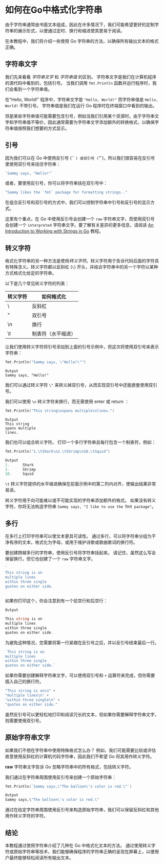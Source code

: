 # 如何在Go中格式化字符串

由于字符串通常由书面文本组成，因此在许多情况下，我们可能希望更好的定制字符串的展示形式，以便通过定时、换行和缩进使其更易于阅读。

在本教程中，我们将介绍一些使用 Go 字符串的方法，以确保所有输出文本的格式正确。

## 字符串文字

我们先来看看  *字符串文字*  和  *字符串值* 的区别。 字符串文字是我们在计算机程序的源代码中看到的，包括引号。 当我们调用 `fmt.Println` 函数并运行程序时，我们会看到一个字符串值。

在“Hello, World!” 程序中，字符串文字是 `"Hello, World!"` 而字符串值是 `Hello, World!` 不带引号。 字符串值是我们在运行 Go 程序时在终端窗口中看到的输出。

但是某些字符串值可能需要包含引号，例如当我们引用某个资源时。由于字符串文字和字符串值不等价，因此通常需要为字符串文字添加额外的转换格式，以确保字符串值按照我们想要的方式显示。

## 引号

因为我们可以在 Go 中使用反引号 (`` `) 或双引号 (`"`)，所以我们很容易在反引号里使用双引号来括住字符串：

```go
`Sammy says, "Hello!"`
```

或者，要使用反引号，你可以将字符串括在双引号中：

```go
"Sammy likes the `fmt` package for formatting strings.."
```

在组合反引号和双引号的方式中，我们可以控制字符串中引号和反引号的显示方式。

这里有个重点，在 Go 中使用反引号会创建一个 `raw` 字符串文字，而使用双引号会创建一个 `interpreted` 字符串文字。要了解有关差异的更多信息，请阅读 [An Introduction to Working with Strings in Go](https://www.digitalocean.com/community/tutorials/an-introduction-to-working-with-strings-in-go) 教程。

## 转义字符

格式化字符串的另一种方法是使用*转义字符*。转义字符用于告诉代码后面的字符具有特殊含义。转义字符都以反斜杠 (`\`) 开头，并结合字符串中的另一个字符以某种方式格式化给定的字符串。

以下是几个常见转义字符的列表：

| 转义字符 | 如何格式化         |
| -------- | ------------------ |
| \\       | 反斜杠             |
| \"       | 双引号             |
| \n       | 换行               |
| \t       | 制表符（水平缩进） |

让我们使用转义字符将引号添加到上面的引号示例中，但这次将使用双引号来表示字符串：

```go
fmt.Println("Sammy says, \"Hello!\"")
```

```
Output
Sammy says, "Hello!"
```

我们可以通过转义字符 `\"` 来转义掉双引号，从而实现双引号中还能嵌套使用双引号。

我们可以使用 `\n` 转义字符来换行，而无需使用 enter 或 return ：

```go
fmt.Println("This string\nspans multiple\nlines.")
```

```
Output
This string
spans multiple
lines.
```

我们也可以组合转义字符。 打印一个多行字符串且每行包含一个制表符，例如：

```go
fmt.Println("1.\tShark\n2.\tShrimp\n10.\tSquid")
```

```go
Output
1.      Shark
2.      Shrimp
10.     Squid
```

`\t` 转义字符提供的水平缩进确保在前面示例中的第二列内对齐，使输出结果非常易读。

转义字符用于向可能难以或不可能实现的字符串添加额外的格式。 如果没有转义字符，你将无法构造字符串 `Sammy says, "I like to use the `fmt` package"`。

## 多行

在多行上打印字符串可以使文本更具可读性。 通过多行，可以将字符串分组为干净有序的文本，格式化为字母，或用于维护诗歌或歌曲歌词的换行符。

要创建跨越多行的字符串，使用反引号将字符串括起来。 请记住，虽然这么写会保留换行，但它也创建了一个 `raw` 字符串文字。

```go
`
This string is on 
multiple lines
within three single 
quotes on either side.
`
```

如果你打印这个，你会注意到有一个前空行和后空行：

```go
Output

This string is on 
multiple lines
within three single 
quotes on either side.

```

为避免这种情况，您需要将第一行紧跟在反引号之后，并以反引号结束最后一行。

```go
`This string is on 
multiple lines
within three single 
quotes on either side.`
```

如果你需要创建解释字符串文字，可以使用双引号和 `+` 运算符来完成，但你需要插入自己的换行符。

```go
"This string is on\n" +
"multiple lines\n" +
"within three single\n" +
"quotes on either side."
```

虽然反引号可以更轻松地打印和阅读冗长的文本，但如果你需要解释字符串文字，则需要使用双引号。

## 原始字符串文字

如果我们不想在字符串中使用特殊格式怎么办？ 例如，我们可能需要比较或评估故意使用反斜杠的计算机代码字符串，因此我们不希望 Go 将其用作转义字符。

**raw** 字符串文字告诉 Go 忽略字符串中的所有格式，包括转义字符。

我们通过在字符串周围使用反引号来创建一个原始字符串：

```go
fmt.Println(`Sammy says,\"The balloon\'s color is red.\"`)
```

```go
Output
Sammy says,\"The balloon\'s color is red.\"
```

通过在给定字符串周围使用反引号来构造原始字符串，我们可以保留反斜杠和其他用作转义字符的字符。

## 结论

本教程通过使用字符串介绍了几种在 Go 中格式化文本的方法。 通过使用转义字符或原始字符串等技术，我们能够确保程序的字符串正确的呈现在屏幕上，以便用户最终能够轻松阅读所有输出文本。